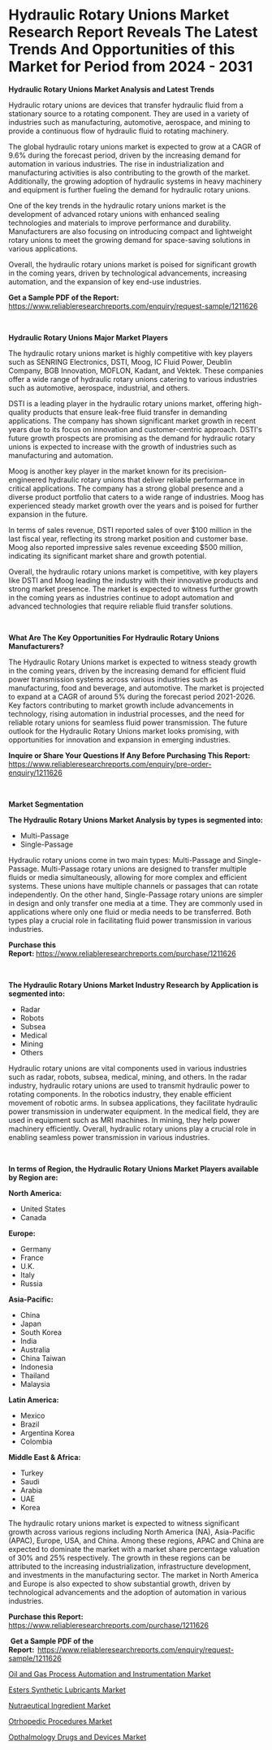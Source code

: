 <p><h1>Hydraulic Rotary Unions Market Research Report Reveals The Latest Trends And Opportunities of this Market for Period from 2024 - 2031</h1></p><p><strong>Hydraulic Rotary Unions Market Analysis and Latest Trends</strong></p>
<p><p>Hydraulic rotary unions are devices that transfer hydraulic fluid from a stationary source to a rotating component. They are used in a variety of industries such as manufacturing, automotive, aerospace, and mining to provide a continuous flow of hydraulic fluid to rotating machinery. </p><p>The global hydraulic rotary unions market is expected to grow at a CAGR of 9.6% during the forecast period, driven by the increasing demand for automation in various industries. The rise in industrialization and manufacturing activities is also contributing to the growth of the market. Additionally, the growing adoption of hydraulic systems in heavy machinery and equipment is further fueling the demand for hydraulic rotary unions.</p><p>One of the key trends in the hydraulic rotary unions market is the development of advanced rotary unions with enhanced sealing technologies and materials to improve performance and durability. Manufacturers are also focusing on introducing compact and lightweight rotary unions to meet the growing demand for space-saving solutions in various applications.</p><p>Overall, the hydraulic rotary unions market is poised for significant growth in the coming years, driven by technological advancements, increasing automation, and the expansion of key end-use industries.</p></p>
<p><strong>Get a Sample PDF of the Report:&nbsp;</strong> <a href="https://www.reliableresearchreports.com/enquiry/request-sample/1211626">https://www.reliableresearchreports.com/enquiry/request-sample/1211626</a></p>
<p>&nbsp;</p>
<p><strong>Hydraulic Rotary Unions Major Market Players</strong></p>
<p><p>The hydraulic rotary unions market is highly competitive with key players such as SENRING Electronics, DSTI, Moog, IC Fluid Power, Deublin Company, BGB Innovation, MOFLON, Kadant, and Vektek. These companies offer a wide range of hydraulic rotary unions catering to various industries such as automotive, aerospace, industrial, and others.</p><p>DSTI is a leading player in the hydraulic rotary unions market, offering high-quality products that ensure leak-free fluid transfer in demanding applications. The company has shown significant market growth in recent years due to its focus on innovation and customer-centric approach. DSTI's future growth prospects are promising as the demand for hydraulic rotary unions is expected to increase with the growth of industries such as manufacturing and automation.</p><p>Moog is another key player in the market known for its precision-engineered hydraulic rotary unions that deliver reliable performance in critical applications. The company has a strong global presence and a diverse product portfolio that caters to a wide range of industries. Moog has experienced steady market growth over the years and is poised for further expansion in the future.</p><p>In terms of sales revenue, DSTI reported sales of over $100 million in the last fiscal year, reflecting its strong market position and customer base. Moog also reported impressive sales revenue exceeding $500 million, indicating its significant market share and growth potential.</p><p>Overall, the hydraulic rotary unions market is competitive, with key players like DSTI and Moog leading the industry with their innovative products and strong market presence. The market is expected to witness further growth in the coming years as industries continue to adopt automation and advanced technologies that require reliable fluid transfer solutions.</p></p>
<p>&nbsp;</p>
<p><strong>What Are The Key Opportunities For Hydraulic Rotary Unions Manufacturers?</strong></p>
<p><p>The Hydraulic Rotary Unions market is expected to witness steady growth in the coming years, driven by the increasing demand for efficient fluid power transmission systems across various industries such as manufacturing, food and beverage, and automotive. The market is projected to expand at a CAGR of around 5% during the forecast period 2021-2026. Key factors contributing to market growth include advancements in technology, rising automation in industrial processes, and the need for reliable rotary unions for seamless fluid power transmission. The future outlook for the Hydraulic Rotary Unions market looks promising, with opportunities for innovation and expansion in emerging industries.</p></p>
<p><strong>Inquire or Share Your Questions If Any Before Purchasing This Report:</strong> <a href="https://www.reliableresearchreports.com/enquiry/pre-order-enquiry/1211626">https://www.reliableresearchreports.com/enquiry/pre-order-enquiry/1211626</a></p>
<p>&nbsp;</p>
<p><strong>Market Segmentation</strong></p>
<p><strong>The Hydraulic Rotary Unions Market Analysis by types is segmented into:</strong></p>
<p><ul><li>Multi-Passage</li><li>Single-Passage</li></ul></p>
<p><p>Hydraulic rotary unions come in two main types: Multi-Passage and Single-Passage. Multi-Passage rotary unions are designed to transfer multiple fluids or media simultaneously, allowing for more complex and efficient systems. These unions have multiple channels or passages that can rotate independently. On the other hand, Single-Passage rotary unions are simpler in design and only transfer one media at a time. They are commonly used in applications where only one fluid or media needs to be transferred. Both types play a crucial role in facilitating fluid power transmission in various industries.</p></p>
<p><strong>Purchase this Report:&nbsp;</strong><a href="https://www.reliableresearchreports.com/purchase/1211626">https://www.reliableresearchreports.com/purchase/1211626</a></p>
<p>&nbsp;</p>
<p><strong>The Hydraulic Rotary Unions Market Industry Research by Application is segmented into:</strong></p>
<p><ul><li>Radar</li><li>Robots</li><li>Subsea</li><li>Medical</li><li>Mining</li><li>Others</li></ul></p>
<p><p>Hydraulic rotary unions are vital components used in various industries such as radar, robots, subsea, medical, mining, and others. In the radar industry, hydraulic rotary unions are used to transmit hydraulic power to rotating components. In the robotics industry, they enable efficient movement of robotic arms. In subsea applications, they facilitate hydraulic power transmission in underwater equipment. In the medical field, they are used in equipment such as MRI machines. In mining, they help power machinery efficiently. Overall, hydraulic rotary unions play a crucial role in enabling seamless power transmission in various industries.</p></p>
<p>&nbsp;</p>
<p><strong>In terms of Region, the Hydraulic Rotary Unions Market Players available by Region are:</strong></p>
<p>
    <p> <strong> North America: </strong>
        <ul>
            <li>United States</li>
            <li>Canada</li>
        </ul>
        </p> 
    <p> <strong> Europe: </strong>
        <ul>
            <li>Germany</li>
            <li>France</li>
            <li>U.K.</li>
            <li>Italy</li>
            <li>Russia</li>
        </ul>
        </p> 
    <p> <strong> Asia-Pacific: </strong>
        <ul>
            <li>China</li>
            <li>Japan</li>
            <li>South Korea</li>
            <li>India</li>
            <li>Australia</li>
            <li>China Taiwan</li>
            <li>Indonesia</li>
            <li>Thailand</li>
            <li>Malaysia</li>
        </ul>
        </p> 
    <p> <strong> Latin America: </strong>
        <ul>
            <li>Mexico</li>
            <li>Brazil</li>
            <li>Argentina Korea</li>
            <li>Colombia</li>
        </ul>
        </p> 
    <p> <strong> Middle East & Africa: </strong>
        <ul>
            <li>Turkey</li>
            <li>Saudi</li>
            <li>Arabia</li>
            <li>UAE</li>
            <li>Korea</li>
        </ul>
    </p>
    </p>
<p><p>The hydraulic rotary unions market is expected to witness significant growth across various regions including North America (NA), Asia-Pacific (APAC), Europe, USA, and China. Among these regions, APAC and China are expected to dominate the market with a market share percentage valuation of 30% and 25% respectively. The growth in these regions can be attributed to the increasing industrialization, infrastructure development, and investments in the manufacturing sector. The market in North America and Europe is also expected to show substantial growth, driven by technological advancements and the adoption of automation in various industries.</p></p>
<p><strong>Purchase this Report: </strong><a href="https://www.reliableresearchreports.com/purchase/1211626">https://www.reliableresearchreports.com/purchase/1211626</a></p>
<p>&nbsp;<strong>Get a Sample PDF of the Report:&nbsp;&nbsp;</strong><a href="https://www.reliableresearchreports.com/enquiry/request-sample/1211626">https://www.reliableresearchreports.com/enquiry/request-sample/1211626</a></p>
<p><strong></strong></p>
<p><p><a href="https://medium.com/@dianaalsop666/oil-and-gas-process-automation-and-instrumentation-market-outlook-industry-overview-and-forecast-5fcb81528a94">Oil and Gas Process Automation and Instrumentation Market</a></p><p><a href="https://medium.com/@henryprice766/esters-synthetic-lubricants-market-report-reveals-the-latest-trends-and-growth-opportunities-of-3aa63fed3c26">Esters Synthetic Lubricants Market</a></p><p><a href="https://medium.com/@dianaalsop666/nutraeutical-ingredient-market-size-cagr-trends-2024-2030-e2957ec61edd">Nutraeutical Ingredient Market</a></p><p><a href="https://medium.com/@dianaalsop666/otrhopedic-procedures-market-exploring-market-share-market-trends-and-future-growth-f5b33d6020d2">Otrhopedic Procedures Market</a></p><p><a href="https://medium.com/@dianaalsop666/opthalmology-drugs-and-devices-market-size-market-outlook-and-market-forecast-2024-to-2031-373403fea336">Opthalmology Drugs and Devices Market</a></p></p>